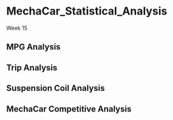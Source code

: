 # MechaCar_Statistical_Analysis
Week 15

## MPG Analysis

## Trip Analysis

## Suspension Coil Analysis

## MechaCar Competitive Analysis
